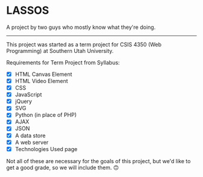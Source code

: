 # LASSOS

A project by two guys who mostly know what they're doing.

---
This project was started as a term project for CSIS 4350 (Web Programming) at Southern Utah University.

Requirements for Term Project from Syllabus:
- [x] HTML Canvas Element
- [x] HTML Video Element
- [x] CSS
- [x] JavaScript
- [x] jQuery
- [x] SVG
- [x] Python (in place of PHP)
- [x] AJAX
- [x] JSON
- [x] A data store
- [x] A web server
- [x] Technologies Used page

Not all of these are necessary for the goals of this project, but we'd like to get a good grade, so we will include them. 🙃
